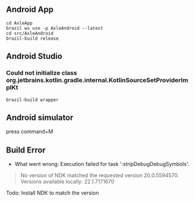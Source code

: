 ## Android App
```
cd AxleApp
brazil ws use -p AxleAndroid --latest
cd src/AxleAndroid
brazil-build release
```

## Android Studio

### Could not initialize class org.jetbrains.kotlin.gradle.internal.KotlinSourceSetProviderImplKt
```
brazil-build wrapper
```

## Android simulator

press command+M

## Build Error

* What went wrong:
Execution failed for task ':stripDebugDebugSymbols'.
> No version of NDK matched the requested version 20.0.5594570. Versions available locally: 22.1.7171670

Todo:
Install NDK to match the version
